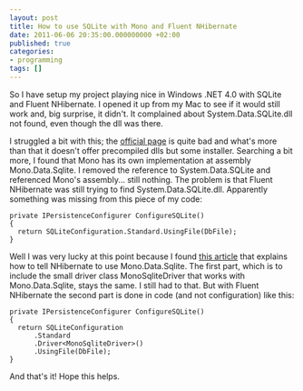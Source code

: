 ```yaml
---
layout: post
title: How to use SQLite with Mono and Fluent NHibernate
date: 2011-06-06 20:35:00.000000000 +02:00
published: true
categories:
- programming
tags: []
---
```


So I have setup my project playing nice in Windows .NET 4.0 with SQLite and Fluent NHibernate. I opened it up from my Mac to see if it would still work and, big surprise, it didn't. It complained about System.Data.SQLite.dll not found, even though the dll was there.

I struggled a bit with this; the <a href="http://system.data.sqlite.org/" target="_blank">official page</a> is quite bad and what's more than that it doesn't offer precompiled dlls but some installer. Searching a bit more, I found that Mono has its own implementation at assembly Mono.Data.Sqlite. I removed the reference to System.Data.SQLite and referenced Mono's assembly... still nothing. The problem is that Fluent NHibernate was still trying to find System.Data.SQLite.dll. Apparently something was missing from this piece of my code:

```
private IPersistenceConfigurer ConfigureSQLite()
{
  return SQLiteConfiguration.Standard.UsingFile(DbFile);
}
```

Well I was very lucky at this point because I found <a href="http://intellect.dk/post/Why-I-love-frameworks-with-lots-of-extension-points.aspx" target="_blank">this article</a> that explains how to tell NHibernate to use Mono.Data.Sqlite. The first part, which is to include the small driver class MonoSqliteDriver that works with Mono.Data.Sqlite, stays the same. I still had to that. But with Fluent NHibernate the second part is done in code (and not configuration) like this:

```
private IPersistenceConfigurer ConfigureSQLite()
{
  return SQLiteConfiguration
      .Standard
      .Driver<MonoSqliteDriver>()
      .UsingFile(DbFile);
}
```

And that's it! Hope this helps.
